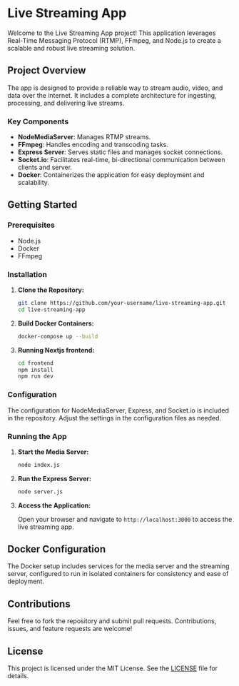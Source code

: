 # Live Streaming App

Welcome to the Live Streaming App project! This application leverages Real-Time Messaging Protocol (RTMP), FFmpeg, and Node.js to create a scalable and robust live streaming solution.

## Project Overview

The app is designed to provide a reliable way to stream audio, video, and data over the internet. It includes a complete architecture for ingesting, processing, and delivering live streams.

### Key Components

- **NodeMediaServer**: Manages RTMP streams.
- **FFmpeg**: Handles encoding and transcoding tasks.
- **Express Server**: Serves static files and manages socket connections.
- **Socket.io**: Facilitates real-time, bi-directional communication between clients and server.
- **Docker**: Containerizes the application for easy deployment and scalability.

## Getting Started

### Prerequisites

- Node.js
- Docker
- FFmpeg

### Installation

1. **Clone the Repository:**

   ```sh
   git clone https://github.com/your-username/live-streaming-app.git
   cd live-streaming-app
   ```
2. **Build Docker Containers:**

   ```sh
   docker-compose up --build
   ```
3. **Running Nextjs frontend:**

   ```sh
   cd frontend
   npm install
   npm run dev
   ```

### Configuration

The configuration for NodeMediaServer, Express, and Socket.io is included in the repository. Adjust the settings in the configuration files as needed.

### Running the App

1. **Start the Media Server:**

   ```sh
   node index.js
   ```

2. **Run the Express Server:**

   ```sh
   node server.js
   ```

3. **Access the Application:**

   Open your browser and navigate to `http://localhost:3000` to access the live streaming app.

## Docker Configuration

The Docker setup includes services for the media server and the streaming server, configured to run in isolated containers for consistency and ease of deployment.

## Contributions

Feel free to fork the repository and submit pull requests. Contributions, issues, and feature requests are welcome!

## License

This project is licensed under the MIT License. See the [LICENSE](LICENSE) file for details.
